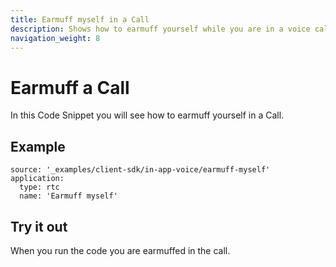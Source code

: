 ```yaml
---
title: Earmuff myself in a Call
description: Shows how to earmuff yourself while you are in a voice call.
navigation_weight: 8
---
```


# Earmuff a Call

In this Code Snippet you will see how to earmuff yourself in a Call.

## Example

```code_snippets
source: '_examples/client-sdk/in-app-voice/earmuff-myself'
application:
  type: rtc
  name: 'Earmuff myself'
```

## Try it out

When you run the code you are earmuffed in the call.
